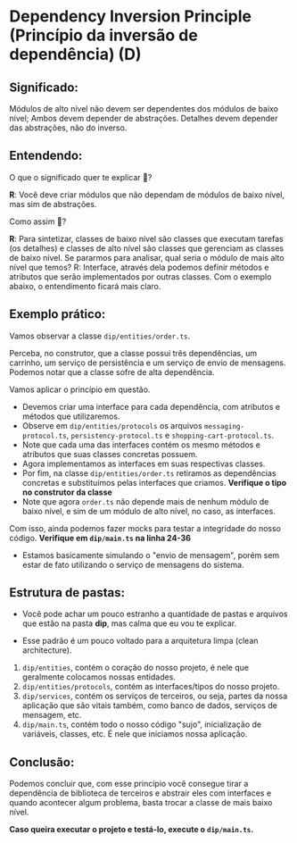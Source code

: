 # Dependency Inversion Principle (Princípio da inversão de dependência) (D)

## Significado:
Módulos de alto nível não devem ser dependentes dos módulos de baixo nível; Ambos devem depender de abstrações. Detalhes devem depender das abstrações, não do inverso.

## Entendendo:
O que o significado quer te explicar 🤔?

**R**: Você deve criar módulos que não dependam de módulos de baixo nível, mas sim de abstrações.

Como assim 🤯?

**R**: Para sintetizar, classes de baixo nível são classes que executam tarefas (os detalhes) e classes de alto nível são classes que gerenciam as classes de baixo nível. Se pararmos para analisar, qual seria o módulo de mais alto nível que temos? R: Interface, através dela podemos definir métodos e atributos que serão implementados por outras classes. Com o exemplo abaixo, o entendimento ficará mais claro.


## Exemplo prático:

Vamos observar a classe `dip/entities/order.ts`.

Perceba, no construtor, que a classe possui três dependências, um carrinho, um serviço de persistência e um serviço de envio de mensagens. Podemos notar que a classe sofre de alta dependência.

Vamos aplicar o princípio em questão.
- Devemos criar uma interface para cada dependência, com atributos e métodos que utilizaremos.
- Observe em `dip/entities/protocols` os arquivos `messaging-protocol.ts`, `persistency-protocol.ts` e `shopping-cart-protocol.ts`.
- Note que cada uma das interfaces contém os mesmo métodos e atributos que suas classes concretas possuem.
- Agora implementamos as interfaces em suas respectivas classes.
- Por fim, na classe `dip/entities/order.ts` retiramos as dependências concretas e substituímos pelas interfaces que criamos. **Verifique o tipo no construtor da classe**
- Note que agora `order.ts` não depende mais de nenhum módulo de baixo nível, e sim de um módulo de alto nível, no caso, as interfaces.

Com isso, ainda podemos fazer mocks para testar a integridade do nosso código. **Verifique em `dip/main.ts` na linha 24-36**
- Estamos basicamente simulando o "envio de mensagem", porém sem estar de fato utilizando o serviço de mensagens do sistema.


## Estrutura de pastas:

- Você pode achar um pouco estranho a quantidade de pastas e arquivos que estão na pasta **dip**, mas calma que eu vou te explicar.

- Esse padrão é um pouco voltado para a arquitetura limpa (clean architecture).

1. `dip/entities`, contém o coração do nosso projeto, é nele que geralmente colocamos nossas entidades.
2. `dip/entities/protocols`, contém as interfaces/tipos do nosso projeto.
3. `dip/services`, contém os serviços de terceiros, ou seja, partes da nossa aplicação que são vitais também, como banco de dados, serviços de mensagem, etc.
4. `dip/main.ts`, contém todo o nosso código "sujo", inicialização de variáveis, classes, etc. É nele que iniciamos nossa aplicação.


## Conclusão:
Podemos concluir que, com esse princípio você consegue tirar a dependência de biblioteca de terceiros e abstrair eles com interfaces e quando acontecer algum problema, basta trocar a classe de mais baixo nível.


**Caso queira executar o projeto e testá-lo, execute o `dip/main.ts`.**
